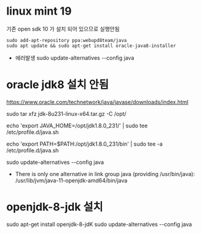 # linux mint 19
기존 open sdk 10 가 설치 되어 있으므로 실행안됨

```
sudo add-apt-repository ppa:webupd8team/java
sudo apt update && sudo apt-get install oracle-java8-installer
```

* 에러발생 sudo update-alternatives --config java


# oracle jdk8 설치 안됨
https://www.oracle.com/technetwork/java/javase/downloads/index.html

sudo tar xfz jdk-8u231-linux-x64.tar.gz -C /opt/

echo 'export JAVA_HOME=/opt/jdk1.8.0_231/' | sudo tee /etc/profile.d/java.sh

echo 'export PATH=$PATH:/opt/jdk1.8.0_231/bin' | sudo tee -a /etc/profile.d/java.sh

sudo update-alternatives --config java
* There is only one alternative in link group java (providing /usr/bin/java): /usr/lib/jvm/java-11-openjdk-amd64/bin/java


# openjdk-8-jdk 설치
sudo apt-get install openjdk-8-jdK
sudo update-alternatives --config java
